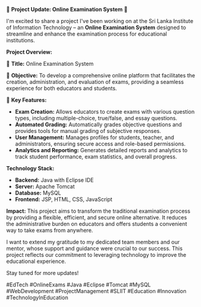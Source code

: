 🌟 **Project Update: Online Examination System** 🌟

I'm excited to share a project I've been working on at the Sri Lanka Institute of Information Technology – an **Online Examination System** designed to streamline and enhance the examination process for educational institutions.

**Project Overview:**

🔹 **Title:** Online Examination System

🔹 **Objective:** To develop a comprehensive online platform that facilitates the creation, administration, and evaluation of exams, providing a seamless experience for both educators and students.

🔹 **Key Features:**
- **Exam Creation:** Allows educators to create exams with various question types, including multiple-choice, true/false, and essay questions.
- **Automated Grading:** Automatically grades objective questions and provides tools for manual grading of subjective responses.
- **User Management:** Manages profiles for students, teacher, and administrators, ensuring secure access and role-based permissions.
- **Analytics and Reporting:** Generates detailed reports and analytics to track student performance, exam statistics, and overall progress.

**Technology Stack:**
- **Backend:** Java with Eclipse IDE
- **Server:** Apache Tomcat
- **Database:** MySQL
- **Frontend:** JSP, HTML, CSS, JavaScript

**Impact:**
This project aims to transform the traditional examination process by providing a flexible, efficient, and secure online alternative. It reduces the administrative burden on educators and offers students a convenient way to take exams from anywhere.

I want to extend my gratitude to my dedicated team members and our mentor, whose support and guidance were crucial to our success. This project reflects our commitment to leveraging technology to improve the educational experience.

Stay tuned for more updates!

#EdTech #OnlineExams #Java #Eclipse #Tomcat #MySQL #WebDevelopment #ProjectManagement #SLIIT #Education #Innovation #TechnologyInEducation

